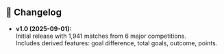## 📝 Changelog

- **v1.0 (2025-09-01):**  
  Initial release with 1,941 matches from 6 major competitions.  
  Includes derived features: goal difference, total goals, outcome, points.  
